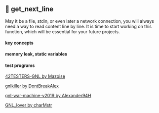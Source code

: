 ## :notebook_with_decorative_cover: get_next_line

May it be a file, stdin, or even later a network connection, you will always need a way to read content line by line. It is time to start working on this function, which will be essential for your future projects.



#### key concepts 

**memory leak, static variables**



#### test programs

[42TESTERS-GNL by Mazoise](https://github.com/Mazoise/42TESTERS-GNL)

[gnlkiller by DontBreakAlex](https://github.com/DontBreakAlex/gnlkiller)

[gnl-war-machine-v2019 by Alexander94H](https://github.com/Alexandre94H/gnl-war-machine-v2019)

[GNL_lover by charMstr](https://github.com/charMstr/GNL_lover)
